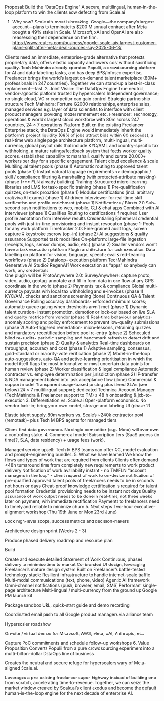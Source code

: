 Proposal: Build the “DataOps Engine”
A secure, multilingual, human-in-the-loop platform to win the clients now defecting from Scale.ai
1. Why now?
Scale.ai’s moat is breaking. Google—the company’s largest account—plans to terminate its $200 M annual contract after Meta bought a 49% stake in Scale. Microsoft, xAI and OpenAI are also reassessing their dependence on the firm. https://www.reuters.com/business/google-scale-ais-largest-customer-plans-split-after-meta-deal-sources-say-2025-06-13/ 


Clients need an immediate, enterprise-grade alternative that protects proprietary data, offers elastic capacity and lowers cost without sacrificing quality.
Tech Mahindra already operates Populii, a crowdsourcing platform for AI and data-labelling tasks, and has deep BPS/infosec expertise.
Freelancer brings the world’s largest on-demand talent marketplace (80M+ professionals in 247 countries). 
Together we can stand-up a best-in-class replacement—fast.
2. Joint Vision: The DataOps Engine
True neutral, vendor-agnostic platform trusted by hyperscalers
Independent governance; no single cloud, VC or competitor can gain control
Strategic partnership structure
Tech Mahindra: Fortune G2000 relationships, enterprise sales, managed services
e.g. layer of data scientists to interface with client product managers providing model refinement etc.
Freelancer: Technology, operations & world’s largest cloud workforce with 80m across 247 countries, 24 × 7 operations
Platform
Built on the existing Freelancer Enterprise stack, the DataOps Engine would immediately inherit the platform’s project liquidity (68% of jobs attract bids within 60 seconds), a real-time web single page architecture platform, multi-lingual, multi-currency, global payout rails that include KYC/AML and country-specific tax withholding, a mature ratings/feedback system that feeds worker quality scores, established capability to marshall, qualify and curate 20,000+ workers per day for a specific engagement.
Talent cloud excellence & scale
Multilingual talent pools (phase 1)
Automatic routing to approved talent pools (phase 1)
Instant natural language requirements <> demographic / skill / compliance filtering & marshalling (with protected-attribute masking) (phase 1*** FLN already building)
Training:
Structured micro-learning libraries and LMS for task-specific training (phase 1)
Pre-qualification quizzes, on-task probation (phase 1)
Modular certifications (incl. arbitrary oral/viva AI exams) (phase 1)
AI-driven interviewer for real-time skill verification and profile enrichment (phase 1)
Notifications / Blasts 2.0
Sub-second push notifications to web, mobile, CLI & chat apps
Combined with AI interviewer (phase 1)
Qualifies
Routing to certifications if required
User profile annotation from interview results
Credentialing
Ephemeral credential pools with just-in-time provisioning and instant revocation (phase 1)
Pools for any work platform
Timetracker 2.0: 
Fine-grained audit logs, screen capture & keystroke escrow (opt-in) (phase 2)
AI suggestions & quality assurance
Supported task modalities
On-platform: large-file ingestion (receipts, logs, sensor dumps, audio, etc.) (phase 2)
Smaller vendors won’t have a task execution platform
Plugin architecture for task execution: 
Data labelling on platform for vision, language, speech; eval & red-teaming workflows (phase 2)
Dataloop- execution platform
TechMahindra Generative AI Studio? RegenAI?
Work execution as “apps” so anybody can work, any credentials	
One plugin will be PhotoAnywhere 2.0: 
SurveyAnywhere: capture photo, video, audio, geotag, annotate and fill in form data in one flow at any GPS coordinate in the world (phase 2)
Payments, tax & compliance
Global multi-currency payouts with local tax withholding and e-invoices (phase 1)
KYC/AML checks and sanctions screening (done)
Continuous QA & Talent Governance
Rolling accuracy dashboards- enforced minimum scores; automatic queue gating when thresholds aren’t met (phase 1)
Dynamic talent curation- instant promotion, demotion or lock-out based on live SLA and quality metrics from vendor (phase 1)
Real-time behaviour analytics- anomaly scoring and policy enforcement to prevent low-quality submissions (phase 2)
Auto-triggered remediation- micro-lessons, retraining quizzes and mandatory recertification before pool re-entry (phase 2)
Scheduled blind re-audits- periodic sampling and benchmark refresh to detect drift and sustain precision (phase 2)
Quality & analytics
Real-time dashboards on throughput, accuracy and cost (phase 1)
Adaptive sampling, consensus, gold-standard or majority-vote verification (phase 2)
Model-in-the-loop auto-suggestions, auto-QA and active-learning prioritisation in which the model itself flags the most informative or most uncertain data points for human review (phase 2)
Worker classification & legal compliance
Automatic contractor vs. employee determination per jurisdiction (phase 2)
IP-transfer & NDA management baked into task acceptance flow (done)
Commercial & support model
Transparent usage-based pricing plus tiered SLAs (see below)
24 × 7 multilingual support; dedicated Technical Account Manager (TechMahindra & Freelancer support to TM) 
≤ 48 h onboarding & job-to-execution 
3. Differentiation vs. Scale.ai
Open-platform economics. No vendor lock-in; bring your own model, storage and labeling UI (phase 2)


Elastic talent supply. 80m workers vs. Scale’s ~240k contractor pool (remotask)- plus Tech M BPS agents for managed tiers.


Client-first data governance. No single competitor (e.g., Meta) will ever own a controlling stake.
4. Commercial model
Subscription tiers (SaaS access (in time)?, SLA, data residency) + usage fees (work).


Managed service upsell: Tech M BPS teams can offer QC, model evaluation and prompt-engineering bundles.
5. What we have learned
We know the flows and types of work that are required from clients
Clients often demand <48h turnaround time from completely new requirements to work product delivery
Notification of work availability instant - no TM/FLN “account managers in the loop” - client request of work to on-device notification of pre-qualified approved talent pools of freelancers needs to be in seconds not hours or days
Cheat-proof knowledge certification is required for talent pool formation
Credential provisioning needs to be instant not days
Quality assurance of work output needs to be done in real-time, not three weeks later on payment, with immediate rectification
Payments to freelancers need to timely and reliable to minimize churn
5. Next steps
Two-hour executive-alignment workshop (Thu 19th June or Mon 23rd June)


Lock high-level scope, success metrics and decision-makers


Architecture design sprint (Weeks 2 - 3)


Produce phased delivery roadmap and resource plan


Build


Create and execute detailed Statement of Work
Continuous, phased delivery to minimise time to market
Co-branded UI design, leveraging Freelancer’s mature design system
Built on Freelancer’s battle-tested technology stack:
Resilient infrastructure to handle internet-scale traffic
Multi-modal communications (text, phone, video)
Agentic AI framework
Omni-channel notifications (push, browser, email, SMS)
Performant single-page architecture
Multi-lingual / multi-currency from the ground up
Google PM launch kit


Package sandbox URL, quick-start guide and demo recording


Coordinated email push to all Google product managers via alliance team


Hyperscaler roadshow


On-site / virtual demos for Microsoft, AWS, Meta, xAI, Anthropic, etc.


Capture PoC commitments and schedule follow-up workshops
6. Value Proposition
Converts Populii from a pure crowdsourcing experiment into a multi-billion-dollar DataOps line of business.


Creates the neutral and secure refuge for hyperscalers wary of Meta-aligned Scale.ai.


Leverages a pre-existing freelancer super-highway instead of building one from scratch, accelerating time-to-revenue.
Together, we can seize the market window created by Scale.ai’s client exodus and become the default human-in-the-loop engine for the next decade of enterprise AI.
